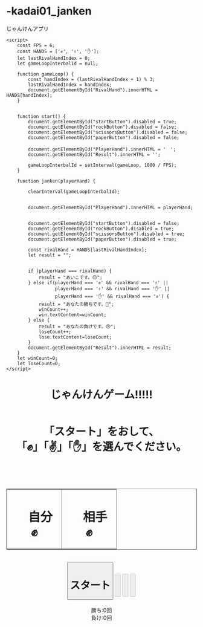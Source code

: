 # -kadai01_janken
じゃんけんアプリ
<!DOCTYPE html>
<html lang="en">
<head>
    <meta charset="UTF-8">
    <meta name="viewport" content="width=device-width, initial-scale=1.0">
    <title>Document</title>

<head>


    <script>
        const FPS = 6; 
        const HANDS = ['✊', '✌️', '✋']; 
        let lastRivalHandIndex = 0; 
        let gameLoopInterbalId = null; 
        
        function gameLoop() {
            const handIndex = (lastRivalHandIndex + 1) % 3;
            lastRivalHandIndex = handIndex;
            document.getElementById("RivalHand").innerHTML = HANDS[handIndex];
        }
        
      
        function start() {
            document.getElementById("startButton").disabled = true;
            document.getElementById("rockButton").disabled = false;
            document.getElementById("scissorsButton").disabled = false;
            document.getElementById("paperButton").disabled = false;
            
            document.getElementById("PlayerHand").innerHTML = '　';
            document.getElementById("Result").innerHTML = '';
            
            gameLoopInterbalId = setInterval(gameLoop, 1000 / FPS);
        }
        
        function janken(playerHand) {
            
            clearInterval(gameLoopInterbalId);
            
            
            document.getElementById("PlayerHand").innerHTML = playerHand;
            
            
            document.getElementById("startButton").disabled = false;
            document.getElementById("rockButton").disabled = true;
            document.getElementById("scissorsButton").disabled = true;
            document.getElementById("paperButton").disabled = true;
            
            const rivalHand = HANDS[lastRivalHandIndex];
            let result = "";

            
            if (playerHand === rivalHand) {
                result = "あいこです。😑";
            } else if(playerHand === '✊' && rivalHand === '✌️' ||
                      playerHand === '✌️' && rivalHand === '✋' ||
                      playerHand === '✋' && rivalHand === '✊') {
                result = "あなたの勝ちです。👏";
                winCount++;
                win.textContent=winCount;
            } else {
                result = "あなたの負けです。😢";
                loseCount++;
                lose.textContent=loseCount;
            }            
            document.getElementById("Result").innerHTML = result;
        }
        let winCount=0;
        let loseCount=0;
    </script>
</head>
<body>
    <div align="center">
        <h1>じゃんけんゲーム!!!!!</h1>
        <img src="top.jfif" alt="">
        <p><h1>「スタート」をおして、<br>「✊」「✌️」「✋」を選んでください。</h1><br></p>
        <br>
        <table border="1" style="border-collapse: collapse">
            <tr>
                <td align="center"><h1>　自分　<div id="PlayerHand">✊</div></h1></td>
                <td align="center"><h1>　相手　<div id="RivalHand">✊</div></h1></td>
            </tr>
        </table>
        <br>
        <button id="startButton" onclick="start();"><h1>スタート</h1></button>
        <button id="rockButton" onclick="janken('✊');" disabled="true"><h1> <img src="gu-.jfif" alt=""></h1></button>
        <button id="scissorsButton" onclick="janken('✌️');" disabled="true"><h1> <img src="tyoki.jfif" alt=""></h1></button>
        <button id="paperButton" onclick="janken('✋');" disabled="true"><h1><img src="pa-.jfif" alt=""></h1></button>
        <br><br>
        <div id="Result"></div>
        <div>勝ち:<span id="win">0</span>回</div>
        <div>負け:<span id="lose">0</span>回</div>
    </div>
</body>
</html>
